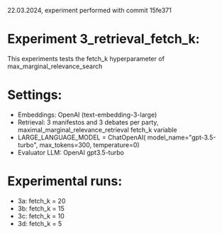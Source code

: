 22.03.2024, experiment performed with commit 15fe371

# Experiment 3_retrieval_fetch_k:
This experiments tests the fetch_k hyperparameter of max_marginal_relevance_search

# Settings: 
* Embeddings: OpenAI (text-embedding-3-large)
* Retrieval: 3 manifestos and 3 debates per party, maximal_marginal_relevance_retrieval fetch_k variable
* LARGE_LANGUAGE_MODEL = ChatOpenAI(
    model_name="gpt-3.5-turbo", max_tokens=300, temperature=0)
* Evaluator LLM: OpenAI gpt3.5-turbo

# Experimental runs: 
* 3a: fetch_k = 20
* 3b: fetch_k = 15
* 3c: fetch_k = 10
* 3d: fetch_k = 5